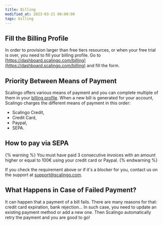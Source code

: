 ```yaml
---
title: Billing
modified_at: 2023-03-21 00:00:00
tags: billing
---
```


## Fill the Billing Profile

In order to provision larger than free tiers resources, or when your free trial is over, you need to fill your billing profile. Go to [https://dashboard.scalingo.com/billing](https://dashboard.scalingo.com/billing) and fill the form.

## Priority Between Means of Payment

Scalingo offers various means of payment and you can complete multiple of them
in your [billing profile](https://dashboard.scalingo.com/billing). When a new bill is
generated for your account, Scalingo charges the different means of payment in
this order:

- Scalingo Credit,
- Credit Card,
- Paypal,
- SEPA.

## How to pay via SEPA

{% warning %}
You must have paid 3 consecutive invoices with an amount higher or equal to 100€ using your credit card or Paypal.
{% endwarning %}

If you check the requirement above or if it's a blocker for you, contact us on the support at [support@scalingo.com](mailto:support@scalingo.com).


## What Happens in Case of Failed Payment?

It can happen that a payment of a bill fails. There are many reasons for that:
credit card expiration, bank rejection... In such case, you need to update an
existing payment method or add a new one. Then Scalingo automatically retry the
payment and you are good to go!
